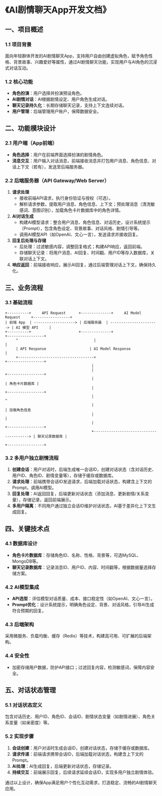 



# 《AI剧情聊天App开发文档》  

## 一、项目概述  
### 1.1 项目背景  
面向年轻群体开发的AI剧情聊天App，支持用户自由创建虚拟角色，赋予角色性格、背景故事、兴趣爱好等属性，通过AI剧情聊天功能，实现用户与AI角色的沉浸式对话互动。  

### 1.2 核心功能  
- **角色扮演**：用户选择并扮演预设角色。  
- **AI剧情对话**：AI根据剧情设定、用户角色生成对话。  
- **聊天记录持久化**：长期存储聊天记录，支持上下文连续对话。  
- **用户管理**：后端管理用户账户，保障数据安全。  

## 二、功能模块设计  
### 2.1 用户端（App前端）  
- **角色选择**：用户在前端界面选择扮演的剧情角色。  
- **消息交互**：用户输入对话消息，前端接收消息并打包用户消息、角色信息、对话上下文（若有），发送至后端服务器。  

### 2.2 后端服务器（API Gateway/Web Server）  
1. **请求处理**  
    - 接收前端API请求，执行身份验证与授权（可选）。  
    - 解析请求参数，提取用户消息、角色信息、上下文；预处理消息（清洗敏感词、意图识别），加载角色卡片数据库中的角色详情。  
2. **AI对话生成**  
    - 构建AI模型请求：整合用户消息、角色信息、对话历史，设计系统提示（Prompt），包含角色设定、背景故事、对话风格、剧情引导等。  
    - 调用AI模型API（如OpenAI、文心一言），发送请求并接收回复。  
3. **回复后处理与存储**  
    - 后处理：过滤敏感内容，调整回复格式；构建API响应，返回前端。  
    - 存储聊天记录：将用户消息、AI回复、时间戳、用户ID等存入数据库，关联对话上下文。  
4. **响应返回**：前端接收响应，展示AI回复，通过后端管理对话上下文，确保持久化。  

## 三、业务流程  
### 3.1 基础流程  
```
+----------+     API Request      +--------------+     AI Model Request     +-----------------+  
| 前端 App  | -------------------> | 后端服务器  | ----------------------> | AI 模型 API     |  
+----------+                      +--------------+                           +-----------------+  
     ^                                   |                                        |  
     | API Response                    | AI Model Response                        |  
     +-----------------------------------+                                        +-----------------+  
                                        |                                       
                                        |                                        +-----------------+  
                                        |                                        | 角色卡片数据库 |  
                                        |                                        +-----------------+  
                                        |                                             ^  
                                        |                                             | 加载角色信息  
                                        |                                             |  
                                        |                                        +-----------------+  
                                        +----------------------------------------> | 聊天记录数据库 |  
                                                                                  +-----------------+  
```  

### 3.2 多用户独立剧情流程  
1. **创建会话**：用户对话时，后端生成唯一会话ID，创建对话状态（含对话历史、用户ID、角色ID、剧情变量等），存储于缓存或数据库。  
2. **请求处理**：前端携带会话ID发送请求，后端加载对话状态，构建含上下文的Prompt，调用AI模型。  
3. **回复处理**：AI返回回复，后端更新对话状态（添加消息、更新剧情/关系变量），存储记录，返回前端展示。  
4. **多用户隔离**：不同用户通过独立会话ID维护对话状态，AI基于差异化上下文生成回复。  

## 四、关键技术点  
### 4.1 数据库设计  
- **角色卡片数据库**：存储角色ID、名称、性格、背景等，可选MySQL、MongoDB等。  
- **聊天记录数据库**：记录消息ID、用户ID、内容、时间戳等，根据数据量选择存储方案。  

### 4.2 AI模型集成  
- **API选型**：评估模型对话质量、成本、接口稳定性（如OpenAI、文心一言）。  
- **Prompt优化**：设计系统提示，明确角色设定、背景、对话风格，引导AI生成符合预期的回复。  

### 4.3 后端架构  
采用微服务、负载均衡、缓存（Redis）等技术，构建高可用、可扩展的后端架构。  

### 4.4 安全性  
- 加密存储用户数据，防护API接口；过滤回复内容，检测敏感词，保障内容安全。  

## 五、对话状态管理  
### 5.1 对话状态定义  
包含对话历史、用户ID、角色ID、会话ID、剧情状态变量（如剧情进展）、角色关系变量（如亲密度）等。  

### 5.2 实现步骤  
1. **会话创建**：用户对话时生成会话ID，创建对话状态，存储于缓存或数据库。  
2. **请求传递**：前端请求携带会话ID，后端加载对话状态，构建含上下文的Prompt。  
3. **AI处理**：AI生成回复，后端更新对话状态，存储记录。  
4. **持续交互**：前端展示回复，后续请求延续会话ID，实现多用户独立剧情体验。  

通过以上设计，确保App满足用户个性化互动需求，打造稳定、流畅的AI剧情聊天应用。
